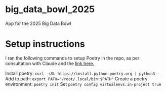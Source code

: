 # big_data_bowl_2025
App for the 2025 Big Data Bowl

# Setup instructions
I ran the following commands to setup Poetry in the repo, as per consultation with Claude and the [link here.](https://python-poetry.org/docs/)

Install poetry: `curl -sSL https://install.python-poetry.org | python3 -`
Add to path: `export PATH="/root/.local/bin:$PATH"`
Create a poetry environment: `poetry init`
Set `poetry config virtualenvs.in-project true`